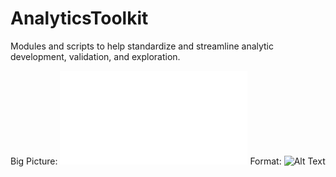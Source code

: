 # AnalyticsToolkit
Modules and scripts to help standardize and streamline analytic development, validation, and exploration.

Big Picture:
![GitHub Logo](/resources/AnalyticWorkflow.pdf)
Format: ![Alt Text](url)
